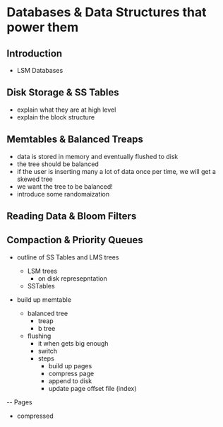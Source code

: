 # Databases & Data Structures that power them

## Introduction

- LSM Databases

## Disk Storage & SS Tables

- explain what they are at high level
- explain the block structure


## Memtables & Balanced Treaps

- data is stored in memory and eventually flushed to disk
- the tree should be balanced
- if the user is inserting many a lot of data once per time, we will get a skewed tree
- we want the tree to be balanced!
- introduce some randomaization

## Reading Data & Bloom Filters

## Compaction & Priority Queues

- outline of SS Tables and LMS trees
  - LSM trees
    - on disk represepntation
  - SSTables

- build up memtable
  - balanced tree
    - treap
    - b tree
  - flushing 
    - it when gets big enough
    - switch
    - steps
      - build up pages
      - compress page
      - append to disk
      - update page offset file (index)

-- Pages
- compressed


